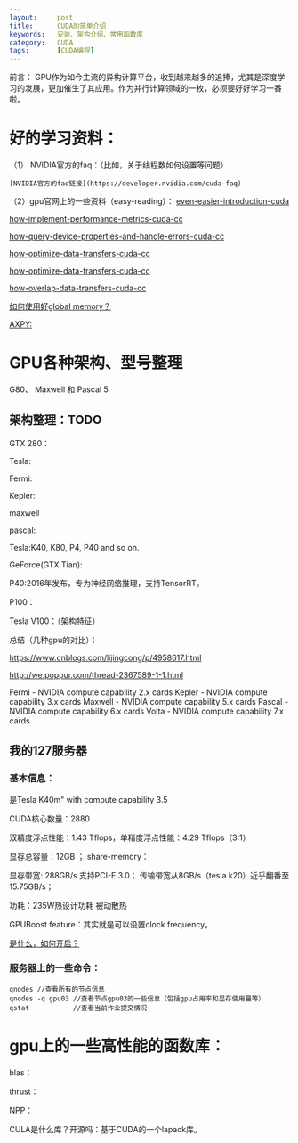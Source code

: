 ```yaml
---
layout:     post
title:      CUDA的简单介绍
keywords:   安装、架构介绍、常用函数库
category:   CUDA
tags:		[CUDA编程]
---
```


前言：
GPU作为如今主流的异构计算平台，收到越来越多的追捧，尤其是深度学习的发展，更加催生了其应用。作为并行计算领域的一枚，必须要好好学习一番啦。


# 好的学习资料：

（1） NVIDIA官方的faq：（比如，关于线程数如何设置等问题）
	
	[NVIDIA官方的faq链接](https://developer.nvidia.com/cuda-faq)

（2）gpu官网上的一些资料（easy-reading）：
[even-easier-introduction-cuda](https://devblogs.nvidia.com/parallelforall/even-easier-introduction-cuda/)

[how-implement-performance-metrics-cuda-cc](https://devblogs.nvidia.com/parallelforall/how-implement-performance-metrics-cuda-cc/)

[how-query-device-properties-and-handle-errors-cuda-cc](https://devblogs.nvidia.com/parallelforall/how-query-device-properties-and-handle-errors-cuda-cc/)

[how-optimize-data-transfers-cuda-cc](https://devblogs.nvidia.com/parallelforall/how-optimize-data-transfers-cuda-cc/)

[how-optimize-data-transfers-cuda-cc](https://devblogs.nvidia.com/parallelforall/how-optimize-data-transfers-cuda-cc/)

[how-overlap-data-transfers-cuda-cc](https://devblogs.nvidia.com/parallelforall/how-overlap-data-transfers-cuda-cc/)

[如何使用好global memory？](https://devblogs.nvidia.com/parallelforall/how-access-global-memory-efficiently-cuda-c-kernels/)

[AXPY:](https://devblogs.nvidia.com/parallelforall/six-ways-saxpy/)



# GPU各种架构、型号整理

G80、 Maxwell 和 Pascal 5 
 



## 架构整理：TODO

GTX 280：

Tesla:

Fermi:

Kepler:

maxwell

pascal:



Tesla:K40, K80, P4, P40 and so on.

GeForce(GTX Tian):


P40:2016年发布，专为神经网络推理，支持TensorRT。

P100：


Tesla V100：（架构特征）



总结（几种gpu的对比）：

https://www.cnblogs.com/lijingcong/p/4958617.html

http://we.poppur.com/thread-2367589-1-1.html


Fermi   - NVIDIA compute capability 2.x cards
Kepler  - NVIDIA compute capability 3.x cards
Maxwell - NVIDIA compute capability 5.x cards
Pascal  - NVIDIA compute capability 6.x cards
Volta   - NVIDIA compute capability 7.x cards



## 我的127服务器

### 基本信息： 

是Tesla K40m" with compute capability 3.5

CUDA核心数量：2880

双精度浮点性能：1.43 Tflops，单精度浮点性能：4.29 Tflops（3:1）

显存总容量：12GB ； share-memory：

显存带宽: 288GB/s 支持PCI-E 3.0；  传输带宽从8GB/s（tesla k20）近乎翻番至15.75GB/s；

功耗：235W热设计功耗 被动散热

GPUBoost feature：其实就是可以设置clock frequency。

[是什么，如何开启？](http://blog.csdn.net/gold0523/article/details/52675708)


### 服务器上的一些命令：

    qnodes //查看所有的节点信息
    qnodes -q gpu03 //查看节点gpu03的一些信息（包括gpu占用率和显存使用量等）
    qstat           //查看当前作业提交情况

     




# gpu上的一些高性能的函数库：

blas：

thrust：

NPP：

CULA是什么库？开源吗：基于CUDA的一个lapack库。


